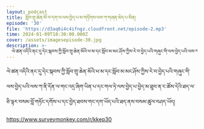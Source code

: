 ```yaml
---
layout: podcast
title: སློབ་གྲྭ་ཆེན་མོ་བ་དག་ལ་ལས་བྱེད་པ་མ་གཏོགས་ལས་ཀ་གཞན་མེད་པ་མིན།
episode: '30'
file: 'https://d3aq6i4c4ifngz.cloudfront.net/episode-2.mp3'
time: 2024-01-09T18:30:00.000Z
cover: /assets/imagesepisode-30.jpg
description: >-
  ལེ་ཚན་འདིའི་ནང་དུ་དེང་སྐབས་ཀྱི་སློབ་གྲྭ་ཆེན་མོའི་ཕ་མ་དང་སློབ་མ་མང་ཤོས་ཀྱིས་རེ་བ་བྱེད་པའི་གཞུང་གི་ལས་བྱེད་པའི་ལས་ཀ་ནི་དོན་ལ་གང་འདྲ་ཞིག་ཡིན་པ་དང་གལ་ཏེ་ལས་བྱེད་པ་བྱེད་མ་ཐུབ་ན་ང་ཚོས་དེའི་ཐད་ལ་ཅི་ལྟར་བསམ་བློ་གཏོང་དགོས་པ་དང་བྱེད་ཐབས་གང་དག་ཡོད་པའི་ཐད་ནས་བསམ་ཚུལ་བཤད་ཡོད།
---
```


ལེ་ཚན་འདིའི་ནང་དུ་དེང་སྐབས་ཀྱི་སློབ་གྲྭ་ཆེན་མོའི་ཕ་མ་དང་སློབ་མ་མང་ཤོས་ཀྱིས་རེ་བ་བྱེད་པའི་གཞུང་གི་ལས་བྱེད་པའི་ལས་ཀ་ནི་དོན་ལ་གང་འདྲ་ཞིག་ཡིན་པ་དང་གལ་ཏེ་ལས་བྱེད་པ་བྱེད་མ་ཐུབ་ན་ང་ཚོས་དེའི་ཐད་ལ་ཅི་ལྟར་བསམ་བློ་གཏོང་དགོས་པ་དང་བྱེད་ཐབས་གང་དག་ཡོད་པའི་ཐད་ནས་བསམ་ཚུལ་བཤད་ཡོད།

[https://www.surveymonkey.com/r/kkep30 ](https://www.surveymonkey.com/r/kkep30 "https://www.surveymonkey.com/r/kkep30 ")
